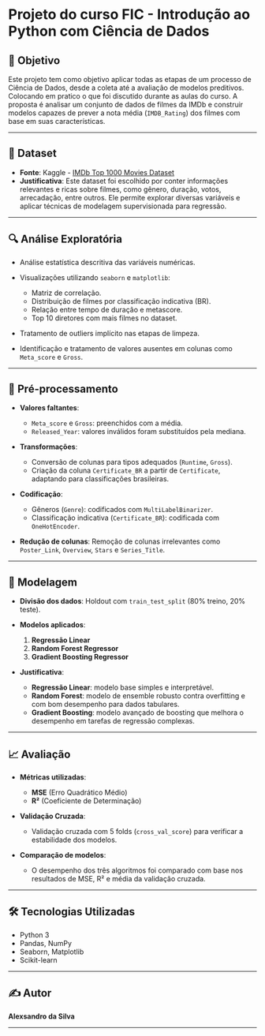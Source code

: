 
# Projeto do curso  FIC - Introdução ao Python com Ciência de Dados

## 🎯 Objetivo

Este projeto tem como objetivo aplicar todas as etapas de um processo de Ciência de Dados, desde a coleta até a avaliação de modelos preditivos. Colocando em pratico o que foi discutido durante as aulas do curso. A proposta é analisar um conjunto de dados de filmes da IMDb e construir modelos capazes de prever a nota média (`IMDB_Rating`) dos filmes com base em suas características.

---

## 📂 Dataset

* **Fonte**: Kaggle - [IMDb Top 1000 Movies Dataset](https://www.kaggle.com/datasets/PromptCloudHQ/imdb-data)
* **Justificativa**: Este dataset foi escolhido por conter informações relevantes e ricas sobre filmes, como gênero, duração, votos, arrecadação, entre outros. Ele permite explorar diversas variáveis e aplicar técnicas de modelagem supervisionada para regressão.

---

## 🔍 Análise Exploratória

* Análise estatística descritiva das variáveis numéricas.
* Visualizações utilizando `seaborn` e `matplotlib`:

  * Matriz de correlação.
  * Distribuição de filmes por classificação indicativa (BR).
  * Relação entre tempo de duração e metascore.
  * Top 10 diretores com mais filmes no dataset.
* Tratamento de outliers implícito nas etapas de limpeza.
* Identificação e tratamento de valores ausentes em colunas como `Meta_score` e `Gross`.

---

## 🧹 Pré-processamento

* **Valores faltantes**:

  * `Meta_score` e `Gross`: preenchidos com a média.
  * `Released_Year`: valores inválidos foram substituídos pela mediana.
* **Transformações**:

  * Conversão de colunas para tipos adequados (`Runtime`, `Gross`).
  * Criação da coluna `Certificate_BR` a partir de `Certificate`, adaptando para classificações brasileiras.
* **Codificação**:

  * Gêneros (`Genre`): codificados com `MultiLabelBinarizer`.
  * Classificação indicativa (`Certificate_BR`): codificada com `OneHotEncoder`.
* **Redução de colunas**: Remoção de colunas irrelevantes como `Poster_Link`, `Overview`, `Stars` e `Series_Title`.

---

## 🤖 Modelagem

* **Divisão dos dados**: Holdout com `train_test_split` (80% treino, 20% teste).
* **Modelos aplicados**:

  1. **Regressão Linear**
  2. **Random Forest Regressor**
  3. **Gradient Boosting Regressor**
* **Justificativa**:

  * **Regressão Linear**: modelo base simples e interpretável.
  * **Random Forest**: modelo de ensemble robusto contra overfitting e com bom desempenho para dados tabulares.
  * **Gradient Boosting**: modelo avançado de boosting que melhora o desempenho em tarefas de regressão complexas.

---

## 📈 Avaliação

* **Métricas utilizadas**:

  * **MSE** (Erro Quadrático Médio)
  * **R²** (Coeficiente de Determinação)
* **Validação Cruzada**:

  * Validação cruzada com 5 folds (`cross_val_score`) para verificar a estabilidade dos modelos.
* **Comparação de modelos**:

  * O desempenho dos três algoritmos foi comparado com base nos resultados de MSE, R² e média da validação cruzada.

---

## 🛠️ Tecnologias Utilizadas

* Python 3
* Pandas, NumPy
* Seaborn, Matplotlib
* Scikit-learn

---

## ✍️ Autor

**Alexsandro da Silva**

---